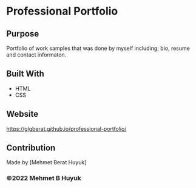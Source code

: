# Professional Portfolio

## Purpose
Portfolio of work samples that was done by myself including; bio, resume and contact informaton.

## Built With
* HTML
* CSS

## Website
https://glgberat.github.io/professional-portfolio/

## Contribution
Made by [Mehmet Berat Huyuk]

### ©️2022 Mehmet B Huyuk